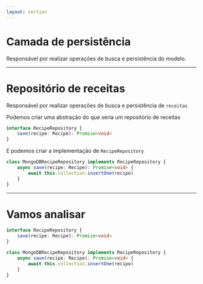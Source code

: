 ```yaml
---
layout: section
---
```


# Camada de persistência
Responsável por realizar operações de busca e persistência do modelo.

---

# Repositório de receitas
Responsável por realizar operações de busca e persistência de `receitas`

<div v-click>

Podemos criar uma abstração do que seria um repositório de receitas

```ts
interface RecipeRepository {
    save(recipe: Recipe): Promise<void>
}
```

</div>

<div v-click>
    
E podemos criar a implementação de `RecipeRepository`

```ts
class MongoDBRecipeRepository implements RecipeRepository {
    async save(recipe: Recipe): Promise<void> {
        await this.collection.insertOne(recipe)
    }
}
```

</div>

---

# Vamos analisar

```ts {0|1,3|2|5,9|6,8|2,6,8|7|all}
interface RecipeRepository {
    save(recipe: Recipe): Promise<void>
}

class MongoDBRecipeRepository implements RecipeRepository {
    async save(recipe: Recipe): Promise<void> {
        await this.collection.insertOne(recipe)
    }
}
```
